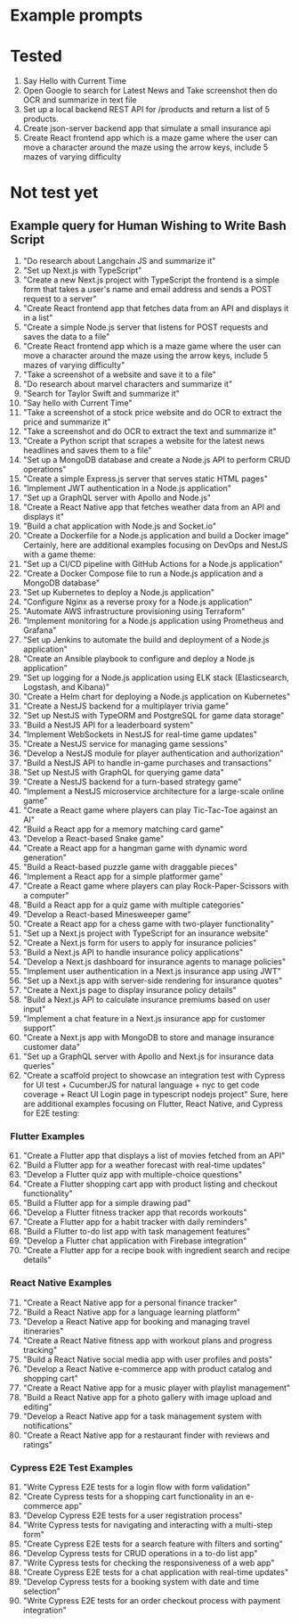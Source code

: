 # Example prompts

# Tested

1. Say Hello with Current Time
2. Open Google to search for Latest News and Take screenshot then do OCR and summarize in text file
3. Set up a local backend REST API for /products and return a list of 5 products.
4. Create json-server backend app that simulate a small insurance api
5. Create React frontend app which is a maze game where the user can move a character around the maze using the arrow keys, include 5 mazes of varying difficulty

# Not test yet

## Example query for Human Wishing to Write Bash Script

1. "Do research about Langchain JS and summarize it"
2. "Set up Next.js with TypeScript"
3. "Create a new Next.js project with TypeScript the frontend is a simple form that takes a user's name and email address and sends a POST request to a server"
4. "Create React frontend app that fetches data from an API and displays it in a list"
5. "Create a simple Node.js server that listens for POST requests and saves the data to a file"
6. "Create React frontend app which is a maze game where the user can move a character around the maze using the arrow keys, include 5 mazes of varying difficulty"
7. "Take a screenshot of a website and save it to a file"
8. "Do research about marvel characters and summarize it"
9. "Search for Taylor Swift and summarize it"
10. "Say hello with Current Time"
11. "Take a screenshot of a stock price website and do OCR to extract the price and summarize it"
12. "Take a screenshot and do OCR to extract the text and summarize it"
13. "Create a Python script that scrapes a website for the latest news headlines and saves them to a file"
14. "Set up a MongoDB database and create a Node.js API to perform CRUD operations"
15. "Create a simple Express.js server that serves static HTML pages"
16. "Implement JWT authentication in a Node.js application"
17. "Set up a GraphQL server with Apollo and Node.js"
18. "Create a React Native app that fetches weather data from an API and displays it"
19. "Build a chat application with Node.js and Socket.io"
20. "Create a Dockerfile for a Node.js application and build a Docker image"
    Certainly, here are additional examples focusing on DevOps and NestJS with a game theme:
21. "Set up a CI/CD pipeline with GitHub Actions for a Node.js application"
22. "Create a Docker Compose file to run a Node.js application and a MongoDB database"
23. "Set up Kubernetes to deploy a Node.js application"
24. "Configure Nginx as a reverse proxy for a Node.js application"
25. "Automate AWS infrastructure provisioning using Terraform"
26. "Implement monitoring for a Node.js application using Prometheus and Grafana"
27. "Set up Jenkins to automate the build and deployment of a Node.js application"
28. "Create an Ansible playbook to configure and deploy a Node.js application"
29. "Set up logging for a Node.js application using ELK stack (Elasticsearch, Logstash, and Kibana)"
30. "Create a Helm chart for deploying a Node.js application on Kubernetes"
31. "Create a NestJS backend for a multiplayer trivia game"
32. "Set up NestJS with TypeORM and PostgreSQL for game data storage"
33. "Build a NestJS API for a leaderboard system"
34. "Implement WebSockets in NestJS for real-time game updates"
35. "Create a NestJS service for managing game sessions"
36. "Develop a NestJS module for player authentication and authorization"
37. "Build a NestJS API to handle in-game purchases and transactions"
38. "Set up NestJS with GraphQL for querying game data"
39. "Create a NestJS backend for a turn-based strategy game"
40. "Implement a NestJS microservice architecture for a large-scale online game"
41. "Create a React game where players can play Tic-Tac-Toe against an AI"
42. "Build a React app for a memory matching card game"
43. "Develop a React-based Snake game"
44. "Create a React app for a hangman game with dynamic word generation"
45. "Build a React-based puzzle game with draggable pieces"
46. "Implement a React app for a simple platformer game"
47. "Create a React game where players can play Rock-Paper-Scissors with a computer"
48. "Build a React app for a quiz game with multiple categories"
49. "Develop a React-based Minesweeper game"
50. "Create a React app for a chess game with two-player functionality"
51. "Set up a Next.js project with TypeScript for an insurance website"
52. "Create a Next.js form for users to apply for insurance policies"
53. "Build a Next.js API to handle insurance policy applications"
54. "Develop a Next.js dashboard for insurance agents to manage policies"
55. "Implement user authentication in a Next.js insurance app using JWT"
56. "Set up a Next.js app with server-side rendering for insurance quotes"
57. "Create a Next.js page to display insurance policy details"
58. "Build a Next.js API to calculate insurance premiums based on user input"
59. "Implement a chat feature in a Next.js insurance app for customer support"
60. "Create a Next.js app with MongoDB to store and manage insurance customer data"
61. "Set up a GraphQL server with Apollo and Next.js for insurance data queries"
62. "Create a scaffold project to showcase an integration test with Cypress for UI test + CucumberJS for natural language + nyc to get code coverage + React UI Login page in typescript nodejs project"
    Sure, here are additional examples focusing on Flutter, React Native, and Cypress for E2E testing:

### Flutter Examples

61. "Create a Flutter app that displays a list of movies fetched from an API"
62. "Build a Flutter app for a weather forecast with real-time updates"
63. "Develop a Flutter quiz app with multiple-choice questions"
64. "Create a Flutter shopping cart app with product listing and checkout functionality"
65. "Build a Flutter app for a simple drawing pad"
66. "Develop a Flutter fitness tracker app that records workouts"
67. "Create a Flutter app for a habit tracker with daily reminders"
68. "Build a Flutter to-do list app with task management features"
69. "Develop a Flutter chat application with Firebase integration"
70. "Create a Flutter app for a recipe book with ingredient search and recipe details"

### React Native Examples

71. "Create a React Native app for a personal finance tracker"
72. "Build a React Native app for a language learning platform"
73. "Develop a React Native app for booking and managing travel itineraries"
74. "Create a React Native fitness app with workout plans and progress tracking"
75. "Build a React Native social media app with user profiles and posts"
76. "Develop a React Native e-commerce app with product catalog and shopping cart"
77. "Create a React Native app for a music player with playlist management"
78. "Build a React Native app for a photo gallery with image upload and editing"
79. "Develop a React Native app for a task management system with notifications"
80. "Create a React Native app for a restaurant finder with reviews and ratings"

### Cypress E2E Test Examples

81. "Write Cypress E2E tests for a login flow with form validation"
82. "Create Cypress tests for a shopping cart functionality in an e-commerce app"
83. "Develop Cypress E2E tests for a user registration process"
84. "Write Cypress tests for navigating and interacting with a multi-step form"
85. "Create Cypress E2E tests for a search feature with filters and sorting"
86. "Develop Cypress tests for CRUD operations in a to-do list app"
87. "Write Cypress tests for checking the responsiveness of a web app"
88. "Create Cypress E2E tests for a chat application with real-time updates"
89. "Develop Cypress tests for a booking system with date and time selection"
90. "Write Cypress E2E tests for an order checkout process with payment integration"
